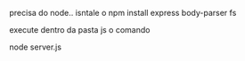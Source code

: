 precisa do node..
isntale o npm install express body-parser fs

execute dentro da pasta js o comando 

node server.js
